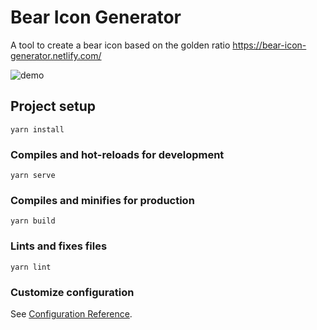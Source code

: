 # Bear Icon Generator

A tool to create a bear icon based on the golden ratio
https://bear-icon-generator.netlify.com/

![demo](https://user-images.githubusercontent.com/16793732/74528091-b5983400-4f6a-11ea-9479-ba6253f5b222.gif)

## Project setup

```
yarn install
```

### Compiles and hot-reloads for development

```
yarn serve
```

### Compiles and minifies for production

```
yarn build
```

### Lints and fixes files

```
yarn lint
```

### Customize configuration

See [Configuration Reference](https://cli.vuejs.org/config/).
